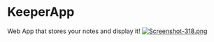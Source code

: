 # KeeperApp
Web App that stores your notes and display it!
[![Screenshot-318.png](https://i.postimg.cc/pXmcVV4m/Screenshot-318.png)](https://postimg.cc/ykzyvKVK)
